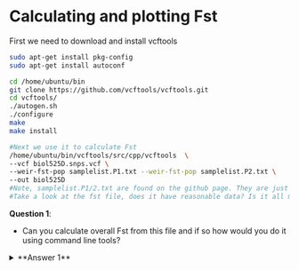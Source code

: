 # Calculating and plotting Fst

First we need to download and install vcftools
```bash
sudo apt-get install pkg-config
sudo apt-get install autoconf

cd /home/ubuntu/bin 
git clone https://github.com/vcftools/vcftools.git
cd vcftools/ 
./autogen.sh 
./configure	
make 
make install

#Next we use it to calculate Fst
/home/ubuntu/bin/vcftools/src/cpp/vcftools  \
--vcf biol525D.snps.vcf \
--weir-fst-pop samplelist.P1.txt --weir-fst-pop samplelist.P2.txt \
--out biol525D
#Note, samplelist.P1/2.txt are found on the github page. They are just lists of samples for each population.
#Take a look at the fst file, does it have reasonable data? Is it all missing data?
```
**Question 1**:
* Can you calculate overall Fst from this file and if so how would you do it using command line tools?

<details> 
  <summary>**Answer 1**  </summary>
   ```bash
    Fst is a ratio so calculating the overall values requires summing the numerator and denominator for each locus, which we don't have. 
    To calculate the mean value using command line you could use awk '{if ($3 != "-nan") sum += $3; n++ } END { print sum / n; }' biol525D.weir.fst
```
Next we'll take the Fst values and plot them in R. Transfer the biol525D.weir.fst file to your computer





